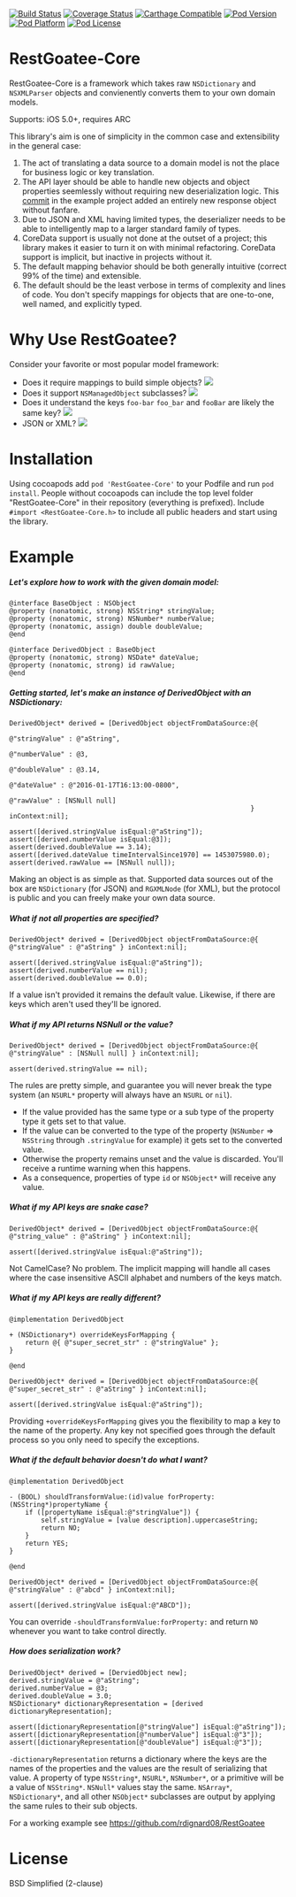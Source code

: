 [![Build Status](https://travis-ci.org/rdignard08/RestGoatee-Core.svg?branch=master)](https://travis-ci.org/rdignard08/RestGoatee-Core)
[![Coverage Status](https://codecov.io/github/rdignard08/RestGoatee-Core/coverage.svg?branch=master)](https://codecov.io/github/rdignard08/RestGoatee-Core?branch=master)
[![Carthage Compatible](https://img.shields.io/badge/Carthage-compatible-4BC51D.svg?style=flat)](https://github.com/rdignard08/RestGoatee-Core)
[![Pod Version](https://img.shields.io/cocoapods/v/RestGoatee-Core.svg)](https://cocoapods.org/pods/RestGoatee-Core)
[![Pod Platform](http://img.shields.io/cocoapods/p/RestGoatee-Core.svg?style=flat)](http://cocoadocs.org/docsets/RestGoatee-Core/)
[![Pod License](http://img.shields.io/cocoapods/l/RestGoatee-Core.svg?style=flat)](https://github.com/rdignard08/RestGoatee-Core/blob/master/LICENSE)

RestGoatee-Core
===============

RestGoatee-Core is a framework which takes raw `NSDictionary` and `NSXMLParser` objects and convienently converts them to your own domain models.

Supports: iOS 5.0+, requires ARC

This library's aim is one of simplicity in the common case and extensibility in the general case:<br/>
1) The act of translating a data source to a domain model is not the place for business logic or key translation.<br/>
2) The API layer should be able to handle new objects and object properties seemlessly without requiring new deserialization logic.  This <a href="https://github.com/rdignard08/RestGoatee/commit/50b516c4e5377ef02a384b26ce94984655b424f0">commit</a> in the example project added an entirely new response object without fanfare.<br/>
3) Due to JSON and XML having limited types, the deserializer needs to be able to intelligently map to a larger standard family of types.<br/>
4) CoreData support is usually not done at the outset of a project; this library makes it easier to turn it on with minimal refactoring.  CoreData support is implicit, but inactive in projects without it.<br/>
5) The default mapping behavior should be both generally intuitive (correct 99% of the time) and extensible.<br/>
6) The default should be the least verbose in terms of complexity and lines of code.  You don't specify mappings for objects that are one-to-one, well named, and explicitly typed.

Why Use RestGoatee?
===================
Consider your favorite or most popular model framework:

  * Does it require mappings to build simple objects?  <img src="https://github.com/jloughry/Unicode/raw/master/graphics/red_x.png"/>
  * Does it support `NSManagedObject` subclasses? <img src="https://github.com/jloughry/Unicode/raw/master/graphics/green_check.png"/>
  * Does it understand the keys `foo-bar` `foo_bar` and `fooBar` are likely the same key? <img src="https://github.com/jloughry/Unicode/raw/master/graphics/green_check.png"/>
  * JSON or XML? <img src="https://github.com/jloughry/Unicode/raw/master/graphics/green_check.png"/>

# Installation
Using cocoapods add `pod 'RestGoatee-Core'` to your Podfile and run `pod install`.  People without cocoapods can include the top level folder "RestGoatee-Core" in their repository (everything is prefixed).  Include `#import <RestGoatee-Core.h>` to include all public headers and start using the library. 

Example
=======
##### Let's explore how to work with the given domain model:
```objc
@interface BaseObject : NSObject
@property (nonatomic, strong) NSString* stringValue;
@property (nonatomic, strong) NSNumber* numberValue;
@property (nonatomic, assign) double doubleValue;
@end

@interface DerivedObject : BaseObject
@property (nonatomic, strong) NSDate* dateValue;
@property (nonatomic, strong) id rawValue;
@end
```


##### Getting started, let's make an instance of DerivedObject with an NSDictionary:
```objc
DerivedObject* derived = [DerivedObject objectFromDataSource:@{
                                                             @"stringValue" : @"aString",
                                                             @"numberValue" : @3,
                                                             @"doubleValue" : @3.14,
                                                             @"dateValue" : @"2016-01-17T16:13:00-0800",
                                                             @"rawValue" : [NSNull null]
                                                             } inContext:nil];

assert([derived.stringValue isEqual:@"aString"]);
assert([derived.numberValue isEqual:@3]);
assert(derived.doubleValue == 3.14);
assert([derived.dateValue timeIntervalSince1970] == 1453075980.0);
assert(derived.rawValue == [NSNull null]);
```
Making an object is as simple as that.  Supported data sources out of the box are `NSDictionary` (for JSON) and `RGXMLNode` (for XML), but the protocol is public and you can freely make your own data source.

##### What if not all properties are specified?
```objc
DerivedObject* derived = [DerivedObject objectFromDataSource:@{ @"stringValue" : @"aString" } inContext:nil];

assert([derived.stringValue isEqual:@"aString"]);
assert(derived.numberValue == nil);
assert(derived.doubleValue == 0.0);
```
If a value isn't provided it remains the default value.  Likewise, if there are keys which aren't used they'll be ignored.

##### What if my API returns NSNull or the value?
```objc
DerivedObject* derived = [DerivedObject objectFromDataSource:@{ @"stringValue" : [NSNull null] } inContext:nil];

assert(derived.stringValue == nil);
```
The rules are pretty simple, and guarantee you will never break the type system (an `NSURL*` property will always have an `NSURL` or `nil`).
- If the value provided has the same type or a sub type of the property type it gets set to that value.
- If the value can be converted to the type of the property (`NSNumber` => `NSString` through `.stringValue` for example) it gets set to the converted value.
- Otherwise the property remains unset and the value is discarded.  You'll receive a runtime warning when this happens.
- As a consequence, properties of type `id` or `NSObject*` will receive any value.

##### What if my API keys are snake case?
```objc
DerivedObject* derived = [DerivedObject objectFromDataSource:@{ @"string_value" : @"aString" } inContext:nil];

assert([derived.stringValue isEqual:@"aString"]);
```
Not CamelCase? No problem. The implicit mapping will handle all cases where the case insensitive ASCII alphabet and numbers of the keys match.

##### What if my API keys are _really_ different?
```objc
@implementation DerivedObject

+ (NSDictionary*) overrideKeysForMapping {
    return @{ @"super_secret_str" : @"stringValue" };
}

@end

DerivedObject* derived = [DerivedObject objectFromDataSource:@{ @"super_secret_str" : @"aString" } inContext:nil];

assert([derived.stringValue isEqual:@"aString"]);
```
Providing `+overrideKeysForMapping` gives you the flexibility to map a key to the name of the property.  Any key not specified goes through the default process so you only need to specify the exceptions.

##### What if the default behavior doesn't do what I want?
```objc
@implementation DerivedObject

- (BOOL) shouldTransformValue:(id)value forProperty:(NSString*)propertyName {
    if ([propertyName isEqual:@"stringValue"]) {
        self.stringValue = [value description].uppercaseString;
        return NO;
    }
    return YES;
}

@end

DerivedObject* derived = [DerivedObject objectFromDataSource:@{ @"stringValue" : @"abcd" } inContext:nil];

assert([derived.stringValue isEqual:@"ABCD"]);
```
You can override `-shouldTransformValue:forProperty:` and return `NO` whenever you want to take control directly.

##### How does serialization work?
```objc
DerivedObject* derived = [DerviedObject new];
derived.stringValue = @"aString";
derived.numberValue = @3;
derived.doubleValue = 3.0;
NSDictionary* dictionaryRepresentation = [derived dictionaryRepresentation];

assert([dictionaryRepresentation[@"stringValue"] isEqual:@"aString"]);
assert([dictionaryRepresentation[@"numberValue"] isEqual:@"3"]);
assert([dictionaryRepresentation[@"doubleValue"] isEqual:@"3"]);
```
`-dictionaryRepresentation` returns a dictionary where the keys are the names of the properties and the values are the result of serializing that value.  A property of type `NSString*`, `NSURL*`, `NSNumber*`, or a primitive will be a value of `NSString*`.  `NSNull*` values stay the same.  `NSArray*`, `NSDictionary*`, and all other `NSObject*` subclasses are output by applying the same rules to their sub objects.

For a working example see https://github.com/rdignard08/RestGoatee

License
=======
BSD Simplified (2-clause)
